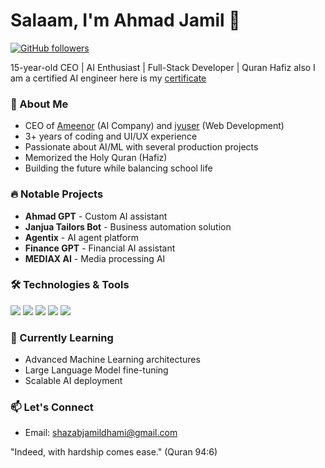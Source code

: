 # Salaam, I'm Ahmad Jamil 👋

[![GitHub followers](https://img.shields.io/github/followers/Ahmadjamil888?style=social)](https://github.com/Ahmadjamil888)

15-year-old CEO | AI Enthusiast | Full-Stack Developer | Quran Hafiz
also I am a certified AI engineer here is my [certificate](Ahmadjamil888/certificate.pdf) 
### 🚀 About Me
- CEO of [Ameenor](https://ameenor.odoo.com) (AI Company) and [iyuser](https://ahmadjamil888.github.io/iyuser.html) (Web Development)
- 3+ years of coding and UI/UX experience
- Passionate about AI/ML with several production projects
- Memorized the Holy Quran (Hafiz)
- Building the future while balancing school life

### 🔥 Notable Projects
- **Ahmad GPT** - Custom AI assistant
- **Janjua Tailors Bot** - Business automation solution
- **Agentix** - AI agent platform
- **Finance GPT** - Financial AI assistant
- **MEDIAX AI** - Media processing AI

### 🛠️ Technologies & Tools
![](https://img.shields.io/badge/Code-Python-informational?style=flat&logo=python&logoColor=white&color=2bbc8a)
![](https://img.shields.io/badge/Code-JavaScript-informational?style=flat&logo=javascript&logoColor=white&color=2bbc8a)
![](https://img.shields.io/badge/ML-TensorFlow-informational?style=flat&logo=tensorflow&logoColor=white&color=2bbc8a)
![](https://img.shields.io/badge/Cloud-AWS-informational?style=flat&logo=amazon-aws&logoColor=white&color=2bbc8a)
![](https://img.shields.io/badge/Editor-VS_Code-informational?style=flat&logo=visual-studio-code&logoColor=white&color=2bbc8a)

### 🌱 Currently Learning
- Advanced Machine Learning architectures
- Large Language Model fine-tuning
- Scalable AI deployment

### 📫 Let's Connect
- Email: [shazabjamildhami@gmail.com](mailto:shazabjamildhami@gmail.com)

"Indeed, with hardship comes ease." (Quran 94:6)
